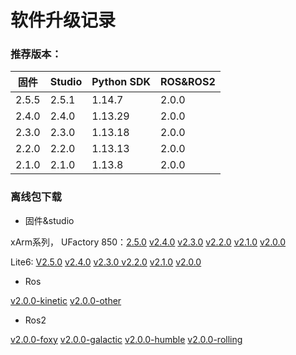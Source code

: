 # 软件升级记录

### 推荐版本：

| 固件  | Studio | Python SDK | ROS&ROS2 |
| ----- |--------| ---------- | -------- |
| 2.5.5 | 2.5.1  | 1.14.7     | 2.0.0    |
| 2.4.0 | 2.4.0  | 1.13.29    | 2.0.0    |
| 2.3.0 | 2.3.0  | 1.13.18    | 2.0.0    |
| 2.2.0 | 2.2.0  | 1.13.13    | 2.0.0    |
| 2.1.0 | 2.1.0  | 1.13.8     | 2.0.0    |


### 离线包下载

* 固件&studio

&#x20;         xArm系列， UFactory 850：[2.5.0](https://share.weiyun.com/cL2iMSAm) [v2.4.0](https://pan.baidu.com/s/1qavlHFxlz-7KM0zXe1-dCw?pwd=ufuf)   [v2.3.0](https://pan.baidu.com/s/17FaNZwgOjqQegq4K5m6PoQ?pwd=ufuf#list/path=%2F)    [ v2.2.0](https://pan.baidu.com/s/1IDni7Oa0CaTX-8GbREgh-A?pwd=ufuf)     [v2.1.0](https://pan.baidu.com/s/1Zev3FKiHnaXLhcEC0mbV8A?pwd=ufuf)     [v2.0.0](https://pan.baidu.com/s/1R7OQVafl52jl4WLKOfqoWg?pwd=ufuf)

&#x20;         Lite6: [V2.5.0](https://share.weiyun.com/lqKTZZNF) [v2.4.0](https://pan.baidu.com/s/1ZHhfrS1QWTAcogbQ3hixpg?pwd=ufuf)   [v2.3.0](https://pan.baidu.com/s/1\_vklTAZe0jTpPEF1vtTs8Q?pwd=ufuf)[ ](https://pan.baidu.com/s/1RzyJXHH0hnMfZyj0R5yzbA?pwd=ufuf)    [v2.2.0](https://pan.baidu.com/s/1RmXKABtXVBWg24Crg1SGnw?pwd=ufuf)     [v2.1.0](https://pan.baidu.com/s/1ADBvFfJkbEDT45EsfIAvog?pwd=ufuf)     [v2.0.0](https://pan.baidu.com/s/1z-qOl0CMqe7Gx0ELi24wdQ?pwd=ufuf)

* Ros

&#x20;          [v2.0.0-kinetic](https://github.com/xArm-Developer/xarm\_ros/releases/tag/v2.0.0-kinetic)     [v2.0.0-other](https://github.com/xArm-Developer/xarm\_ros/releases/tag/v2.0.0)

* Ros2

&#x20;          [v2.0.0-foxy](https://github.com/xArm-Developer/xarm\_ros2/releases/tag/v2.0.0-foxy)    [ v2.0.0-galactic](https://github.com/xArm-Developer/xarm\_ros2/releases/tag/v2.0.0-galactic)     [v2.0.0-humble](https://github.com/xArm-Developer/xarm\_ros2/releases/tag/v2.0.0-humble)     [v2.0.0-rolling](https://github.com/xArm-Developer/xarm\_ros2/releases/tag/v2.0.0-rolling)

